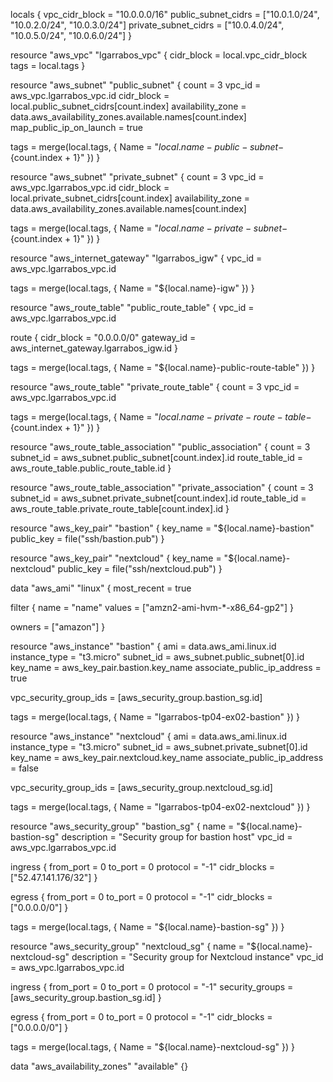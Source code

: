 locals {
  vpc_cidr_block = "10.0.0.0/16"
  public_subnet_cidrs = ["10.0.1.0/24", "10.0.2.0/24", "10.0.3.0/24"]
  private_subnet_cidrs = ["10.0.4.0/24", "10.0.5.0/24", "10.0.6.0/24"]
}

resource "aws_vpc" "lgarrabos_vpc" {
  cidr_block = local.vpc_cidr_block
  tags       = local.tags
}

resource "aws_subnet" "public_subnet" {
  count             = 3
  vpc_id            = aws_vpc.lgarrabos_vpc.id
  cidr_block        = local.public_subnet_cidrs[count.index]
  availability_zone = data.aws_availability_zones.available.names[count.index]
  map_public_ip_on_launch = true

  tags = merge(local.tags, {
    Name = "${local.name}-public-subnet-${count.index + 1}"
  })
}

resource "aws_subnet" "private_subnet" {
  count             = 3
  vpc_id            = aws_vpc.lgarrabos_vpc.id
  cidr_block        = local.private_subnet_cidrs[count.index]
  availability_zone = data.aws_availability_zones.available.names[count.index]

  tags = merge(local.tags, {
    Name = "${local.name}-private-subnet-${count.index + 1}"
  })
}

resource "aws_internet_gateway" "lgarrabos_igw" {
  vpc_id = aws_vpc.lgarrabos_vpc.id

  tags = merge(local.tags, {
    Name = "${local.name}-igw"
  })
}

resource "aws_route_table" "public_route_table" {
  vpc_id = aws_vpc.lgarrabos_vpc.id

  route {
    cidr_block = "0.0.0.0/0"
    gateway_id = aws_internet_gateway.lgarrabos_igw.id
  }

  tags = merge(local.tags, {
    Name = "${local.name}-public-route-table"
  })
}

resource "aws_route_table" "private_route_table" {
  count  = 3
  vpc_id = aws_vpc.lgarrabos_vpc.id

  tags = merge(local.tags, {
    Name = "${local.name}-private-route-table-${count.index + 1}"
  })
}

resource "aws_route_table_association" "public_association" {
  count          = 3
  subnet_id      = aws_subnet.public_subnet[count.index].id
  route_table_id = aws_route_table.public_route_table.id
}

resource "aws_route_table_association" "private_association" {
  count          = 3
  subnet_id      = aws_subnet.private_subnet[count.index].id
  route_table_id = aws_route_table.private_route_table[count.index].id
}

resource "aws_key_pair" "bastion" {
  key_name   = "${local.name}-bastion"
  public_key = file("ssh/bastion.pub")
}

resource "aws_key_pair" "nextcloud" {
  key_name   = "${local.name}-nextcloud"
  public_key = file("ssh/nextcloud.pub")
}

data "aws_ami" "linux" {
  most_recent = true

  filter {
    name   = "name"
    values = ["amzn2-ami-hvm-*-x86_64-gp2"]
  }

  owners = ["amazon"]
}

resource "aws_instance" "bastion" {
  ami                    = data.aws_ami.linux.id
  instance_type          = "t3.micro"
  subnet_id              = aws_subnet.public_subnet[0].id
  key_name               = aws_key_pair.bastion.key_name
  associate_public_ip_address = true

  vpc_security_group_ids = [aws_security_group.bastion_sg.id]

  tags = merge(local.tags, {
    Name = "lgarrabos-tp04-ex02-bastion"
  })
}

resource "aws_instance" "nextcloud" {
  ami                    = data.aws_ami.linux.id
  instance_type          = "t3.micro"
  subnet_id              = aws_subnet.private_subnet[0].id
  key_name               = aws_key_pair.nextcloud.key_name
  associate_public_ip_address = false

  vpc_security_group_ids = [aws_security_group.nextcloud_sg.id]

  tags = merge(local.tags, {
    Name = "lgarrabos-tp04-ex02-nextcloud"
  })
}

resource "aws_security_group" "bastion_sg" {
  name        = "${local.name}-bastion-sg"
  description = "Security group for bastion host"
  vpc_id      = aws_vpc.lgarrabos_vpc.id

  ingress {
    from_port   = 0
    to_port     = 0
    protocol    = "-1"
    cidr_blocks = ["52.47.141.176/32"]
  }

  egress {
    from_port   = 0
    to_port     = 0
    protocol    = "-1"
    cidr_blocks = ["0.0.0.0/0"]
  }

  tags = merge(local.tags, {
    Name = "${local.name}-bastion-sg"
  })
}

resource "aws_security_group" "nextcloud_sg" {
  name        = "${local.name}-nextcloud-sg"
  description = "Security group for Nextcloud instance"
  vpc_id      = aws_vpc.lgarrabos_vpc.id

  ingress {
    from_port       = 0
    to_port         = 0
    protocol        = "-1"
    security_groups = [aws_security_group.bastion_sg.id]
  }

  egress {
    from_port   = 0
    to_port     = 0
    protocol    = "-1"
    cidr_blocks = ["0.0.0.0/0"]
  }

  tags = merge(local.tags, {
    Name = "${local.name}-nextcloud-sg"
  })
}

data "aws_availability_zones" "available" {}